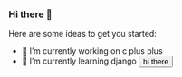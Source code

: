 ### Hi there 👋


Here are some ideas to get you started:

- 🔭 I’m currently working on c plus plus
- 🌱 I’m currently learning django
<button>hi there</button>
